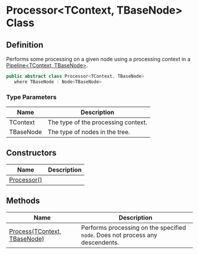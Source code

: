 # Processor&lt;TContext, TBaseNode&gt; Class
## Definition

Performs some processing on a given node using a processing context in a [Pipeline&lt;TContext, TBaseNode&gt;](MrKWatkins.Ast.Processing.Pipeline-2.md).

```c#
public abstract class Processor<TContext, TBaseNode>
   where TBaseNode : Node<TBaseNode>
```

### Type Parameters

| Name | Description |
| ---- | ----------- |
| TContext | The type of the processing context. |
| TBaseNode | The type of nodes in the tree. |

## Constructors

| Name | Description |
| ---- | ----------- |
| [Processor()](MrKWatkins.Ast.Processing.Processor-2.-ctor.md) |  |

## Methods

| Name | Description |
| ---- | ----------- |
| [Process(TContext, TBaseNode)](MrKWatkins.Ast.Processing.Processor-2.Process.md) | Performs processing on the specified `node`. Does not process any descendents. |

